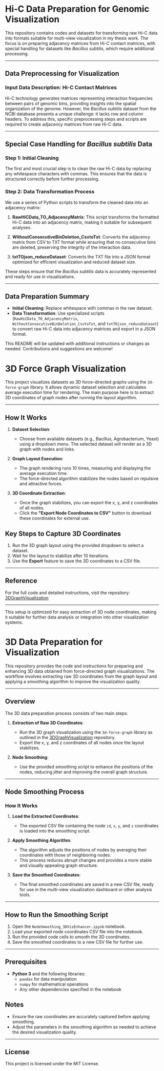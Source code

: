 # Hi-C Data Preparation for Genomic Visualization

This repository contains codes and datasets for transforming raw Hi-C data into formats suitable for multi-view visualization in my thesis work. The focus is on preparing adjacency matrices from Hi-C contact matrices, with special handling for datasets like *Bacillus subtilis*, which require additional processing.

---

## Data Preprocessing for Visualization

### Input Data Description: Hi-C Contact Matrices
Hi-C technology generates matrices representing interaction frequencies between pairs of genomic bins, providing insights into the spatial organization of the genome. However, the *Bacillus subtilis* dataset from the NCBI database presents a unique challenge: it lacks row and column headers. To address this, specific preprocessing steps and scripts are required to create adjacency matrices from raw Hi-C data.

---

## Special Case Handling for *Bacillus subtilis* Data

### Step 1: Initial Cleaning
The first and most crucial step is to clean the raw Hi-C data by replacing any whitespace characters with commas. This ensures that the data is structured correctly before further processing.

### Step 2: Data Transformation Process
We use a series of Python scripts to transform the cleaned data into an adjacency matrix:

1. **RawHiCData_TO_AdjacencyMatrix**: This script transforms the formatted Hi-C data into an adjacency matrix, making it suitable for subsequent analyses.

2. **WithoutConsecutiveBinDeletion_CsvtoTxt**: Converts the adjacency matrix from CSV to TXT format while ensuring that no consecutive bins are deleted, preserving the integrity of the interaction data.

3. **txtTOjson_reduceDataset**: Converts the TXT file into a JSON format optimized for efficient visualization and reduced dataset size.

These steps ensure that the *Bacillus subtilis* data is accurately represented and ready for use in visualizations.

---

## Data Preparation Summary
- **Initial Cleaning**: Replace whitespace with commas in the raw dataset.
- **Data Transformation**: Use specialized scripts (`RawHiCData_TO_AdjacencyMatrix`, `WithoutConsecutiveBinDeletion_CsvtoTxt`, and `txtTOjson_reduceDataset`) to convert raw Hi-C data into adjacency matrices and export in a JSON format.

This README will be updated with additional instructions or changes as needed. Contributions and suggestions are welcome!

# 3D Force Graph Visualization

This project visualizes datasets as 3D force-directed graphs using the `3d-force-graph` library. It allows dynamic dataset selection and calculates average execution time for rendering. The main purpose here is to extract 3D coordinates of graph nodes after running the layout algorithm.

---

## How It Works

1. **Dataset Selection**: 
   - Choose from available datasets (e.g., Bacillus, Agrobacterium, Yeast) using a dropdown menu. The selected dataset will render as a 3D graph with nodes and links.
   
2. **Graph Layout Execution**:
   - The graph rendering runs 10 times, measuring and displaying the average execution time.
   - The force-directed algorithm stabilizes the nodes based on repulsive and attractive forces.

3. **3D Coordinate Extraction**:
   - Once the graph stabilizes, you can export the x, y, and z coordinates of all nodes.
   - Click the **"Export Node Coordinates to CSV"** button to download these coordinates for external use.

## Key Steps to Capture 3D Coordinates

1. Run the 3D graph layout using the provided dropdown to select a dataset.
2. Wait for the layout to stabilize after 10 iterations.
3. Use the **Export** feature to save the 3D coordinates to a CSV file.

---

## Reference

For the full code and detailed instructions, visit the repository: [3DGraphVisualization](https://github.com/Devopriya-Tirtho/3DGraphVisualization)

---

This setup is optimized for easy extraction of 3D node coordinates, making it suitable for further data analysis or integration into other visualization systems.

# 3D Data Preparation for Visualization

This repository provides the code and instructions for preparing and enhancing 3D data obtained from force-directed graph visualizations. The workflow involves extracting raw 3D coordinates from the graph layout and applying a smoothing algorithm to improve the visualization quality.

---

## Overview

The 3D data preparation process consists of two main steps:

1. **Extraction of Raw 3D Coordinates**: 
   - Run the 3D graph visualization using the `3d-force-graph` library as outlined in the [3DGraphVisualization](https://github.com/Devopriya-Tirtho/3DGraphVisualization) repository.
   - Export the x, y, and z coordinates of all nodes once the layout stabilizes.

2. **Node Smoothing**:
   - Use the provided smoothing script to enhance the positions of the nodes, reducing jitter and improving the overall graph structure.

---

## Node Smoothing Process

### How It Works

1. **Load the Extracted Coordinates**:
   - The exported CSV file containing the node `id`, `x`, `y`, and `z` coordinates is loaded into the smoothing script.
   
2. **Apply Smoothing Algorithm**:
   - The algorithm adjusts the positions of nodes by averaging their coordinates with those of neighboring nodes.
   - This process reduces abrupt changes and provides a more stable and visually appealing graph structure.

3. **Save the Smoothed Coordinates**:
   - The final smoothed coordinates are saved in a new CSV file, ready for use in the multi-view visualization dashboard or other analysis tools.

---

## How to Run the Smoothing Script

1. Open the `NodeSmoothing_3DVisEnhancer.ipynb` notebook.
2. Load your exported node coordinates CSV file into the notebook.
3. Run the provided code cells to smooth the 3D coordinates.
4. Save the smoothed coordinates to a new CSV file for further use.

---

## Prerequisites

- **Python 3** and the following libraries:
  - `pandas` for data manipulation
  - `numpy` for mathematical operations
  - Any other dependencies specified in the notebook

## Notes

- Ensure the raw coordinates are accurately captured before applying smoothing.
- Adjust the parameters in the smoothing algorithm as needed to achieve the desired visualization quality.

---

## License

This project is licensed under the MIT License.

